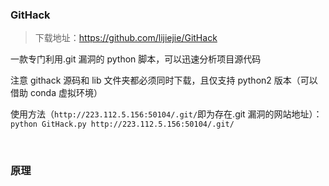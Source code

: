### GitHack

> 下载地址：https://github.com/lijiejie/GitHack

一款专门利用.git 漏洞的 python 脚本，可以迅速分析项目源代码

注意 githack 源码和 lib 文件夹都必须同时下载，且仅支持 python2 版本（可以借助 conda 虚拟环境）

使用方法（`http://223.112.5.156:50104/.git/`即为存在.git 漏洞的网站地址）：  
`python GitHack.py http://223.112.5.156:50104/.git/`

<br>

### 原理
